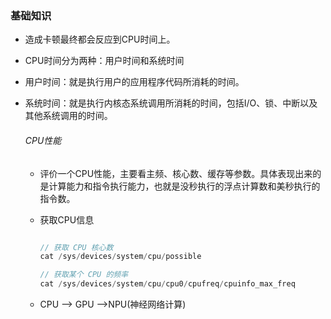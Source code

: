 ### 基础知识

- 造成卡顿最终都会反应到CPU时间上。

- CPU时间分为两种：用户时间和系统时间

- 用户时间：就是执行用户的应用程序代码所消耗的时间。

- 系统时间：就是执行内核态系统调用所消耗的时间，包括I/O、锁、中断以及其他系统调用的时间。

  ###### CPU性能

  - 评价一个CPU性能，主要看主频、核心数、缓存等参数。具体表现出来的是计算能力和指令执行能力，也就是没秒执行的浮点计算数和美秒执行的指令数。

  - 获取CPU信息

    ```java
    
    // 获取 CPU 核心数
    cat /sys/devices/system/cpu/possible  
    
    // 获取某个 CPU 的频率
    cat /sys/devices/system/cpu/cpu0/cpufreq/cpuinfo_max_freq
    ```

    

  - CPU --> GPU -->NPU(神经网络计算)

  

  

  